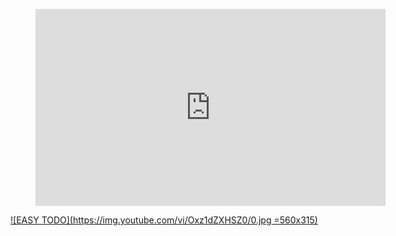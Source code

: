 

<figure class="video_container">
    <iframe width="560" height="315" src="https://www.youtube.com/embed/Oxz1dZXHSZ0" frameborder="0" allowfullscreen></iframe>
</figure>

[![EASY TODO](https://img.youtube.com/vi/Oxz1dZXHSZ0/0.jpg =560x315)](https://www.youtube.com/watch?v=Oxz1dZXHSZ0)


